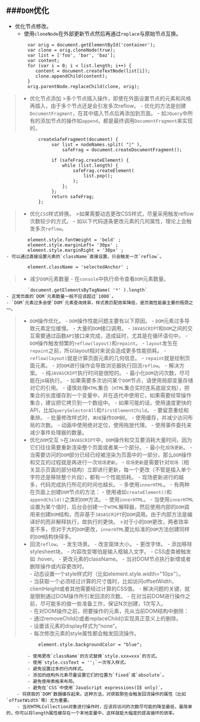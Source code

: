 ###`DOM`优化
----------
>
- 优化节点修改。
	- 使用`cloneNode`在外部更新节点然后再通过`replace`与原始节点互换。
>
			var orig = document.getElementById('container');
			var clone = orig.cloneNode(true);
			var list = ['foo', 'bar', 'baz'];
			var content;
			for (var i = 0; i < list.length; i++) {
			   content = document.createTextNode(list[i]);
			   clone.appendChild(content);
			}
			orig.parentNode.replaceChild(clone, orig);
> - 优化节点添加
	>多个节点插入操作，即使在外面设置节点的元素和风格再插入，由于多个节点还是会引发多次reflow。
	- 优化的方法是创建`DocumentFragment`，在其中插入节点后再添加到页面。
		- 如`JQuery`中所有的添加节点的操作如`append`，都是最终调用`DocumentFragment`来实现的，
>
				createSafeFragment(document) {
				     var list = nodeNames.split( "|" ),
				         safeFrag = document.createDocumentFragment();
> 
				     if (safeFrag.createElement) {
				         while (list.length) {
				             safeFrag.createElement(
				                 list.pop();
				             );
				         };
				     };
				     return safeFrag;
				};
> - 优化`CSS`样式转换。
	>如果需要动态更改CSS样式，尽量采用触发reflow次数较少的方式。
	- 如以下代码逐条更改元素的几何属性，理论上会触发多次`reflow`。
>
			element.style.fontWeight = 'bold' ;
			element.style.marginLeft= '30px' ;
			element.style.marginRight = '30px' ;
	- 可以通过直接设置元素的`className`直接设置，只会触发一次`reflow`。
>
			element.className = 'selectedAnchor' ;
> - 减少`DOM`元素数量
	- 在`console`中执行命令查看`DOM`元素数量。
>
			`document.getElementsByTagName( '*' ).length`
	- 正常页面的`DOM`元素数量一般不应该超过`1000`。  
	- `DOM`元素过多会使`DOM`元素查询效率，样式表匹配效率降低，是页面性能最主要的瓶颈之一。
> - `DOM`操作优化。
	- `DOM`操作性能问题主要有以下原因。
		- `DOM`元素过多导致元素定位缓慢。
		- 大量的`DOM`接口调用。
			- `JAVASCRIPT`和`DOM`之间的交互需要通过函数`API`接口来完成，造成延时，尤其是在循环语句中。
		- `DOM`操作触发频繁的`reflow(layout)`和`repaint`。
		- `layout`发生在`repaint`之前，所以layout相对来说会造成更多性能损耗。
			- `reflow(layout)`就是计算页面元素的几何信息。
			- `repaint`就是绘制页面元素。
		- 对`DOM`进行操作会导致浏览器执行回流`reflow`。
	- 解决方案。
		- 纯`JAVASCRIPT`执行时间是很短的。
		- 最小化`DOM`访问次数，尽可能在js端执行。
		- 如果需要多次访问某个`DOM`节点，请使用局部变量存储对它的引用。
		- 谨慎处理`HTML`集合（`HTML`集合实时连系底层文档），把集合的长度缓存到一个变量中，并在迭代中使用它，如果需要经常操作集合，建议把它拷贝到一个数组中。
		- 如果可能的话，使用速度更快的API，比如`querySelectorAll`和`firstElementChild`。
		- 要留意重绘和重排。
		- 批量修改样式时，`离线`操作`DOM`树。
		- 使用缓存，并减少访问布局的次数。
		- 动画中使用绝对定位，使用拖放代理。
		- 使用事件委托来减少事件处理器的数量。
> - 优化`DOM`交互
	>在`JAVASCRIPT`中，`DOM`操作和交互要消耗大量时间，因为它们往往需要重新渲染整个页面或者某一个部分。
	- 最小化`现场更新`。
		- 当需要访问的`DOM`部分已经已经被渲染为页面中的一部分，那么`DOM`操作和交互的过程就是再进行一次`现场更新`。
		 - `现场更新`是需要针对`现场`（相关显示页面的部分结构）立即进行更新，每一个更改（不管是插入单个字符还是移除整个片段），都有一个性能损耗。
		 - 现场更新进行的越多，代码完成执行所花的时间也越长。
	- 多使用`innerHTML`。
		- 有两种在页面上创建`DOM`节点的方法：
			- 使用诸如`createElement()`和`appendChild()`之类的`DOM`方法。
			- 使用`innerHTML`。
				- 当使用`innerHTML`设置为某个值时，后台会创建一个`HTML`解释器，然后使用内部的`DOM`调用来创建`DOM`结构，而非基于`JAVASCRIPT`的`DOM`调用。由于内部方法是编译好的而非解释执行，故执行的更快。
			>对于小的`DOM`更改，两者效率差不多，但对于大的`DOM`更改，`innerHTML`要比标准的`DOM`方法创建同样的`DOM`结构快得多。
> - 回流`reflow`。
	- 发生场景。
		- 改变窗体大小。 
		- 更改字体。
		- 添加移除stylesheet块。
		- 内容改变哪怕是输入框输入文字。
		- CSS虚类被触发如 :hover。
		- 更改元素的className。
		- 当对DOM节点执行新增或者删除操作或内容更改时。  
		- 动态设置一个style样式时（比如element.style.width="10px"）。  
		- 当获取一个必须经过计算的尺寸值时，比如访问offsetWidth、clientHeight或者其他需要经过计算的CSS值。
	- 解决问题的关键，就是限制通过DOM操作所引发回流的次数。
		- 在对当前DOM进行操作之前，尽可能多的做一些准备工作，保证N次创建，1次写入。  
		- 在对DOM操作之前，把要操作的元素，先从当前DOM结构中删除：  
			- 通过removeChild()或者replaceChild()实现真正意义上的删除。  
			- 设置该元素的display样式为“none”。 	
		- 每次修改元素的style属性都会触发回流操作。
>        
			    element.style.backgroundColor = "blue";
>  
			- 使用更改`className`的方式替换`style.xxx=xxx`的方式。  
			- 使用`style.cssText = '';`一次写入样式。  
			- 避免设置过多的行内样式。  
			- 添加的结构外元素尽量设置它们的位置为`fixed`或`absolute`。  
			- 避免使用表格来布局。  
			- 避免在`CSS`中使用`JavaScript expressions(IE only)`。  
		- 将获取的`DOM`数据缓存起来。这种方法，对获取那些会触发回流操作的属性（比如`offsetWidth`等）尤为重要。  
		- 当对HTMLCollection对象进行操作时，应该将访问的次数尽可能的降至最低，最简单的，你可以将length属性缓存在一个本地变量中，这样就能大幅度的提高循环的效率。
